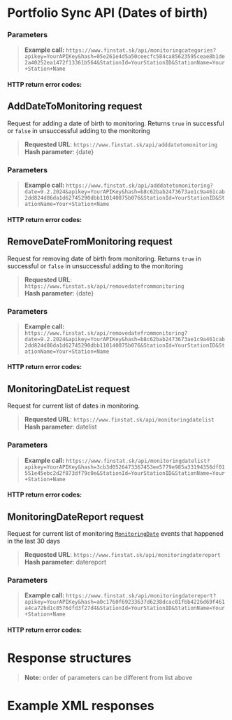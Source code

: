 # Portfolio Sync API (Dates of birth)

[](monitoring-categories.md ':include')

### Parameters
[](../../../common/parameters/parameters-en.md ':include')

> **Example call:** ```https://www.finstat.sk/api/monitoringcategories?apikey=YourAPIKey&hash=05e261e4d5a50ceecfc584ca85623595ceae8b1de2a40252ea1472f13361b564&StationId=YourStationID&StationName=Your+Station+Name```

#### HTTP return error codes:
[](../../../common/http/errorcodes-en.md ':include')

## AddDateToMonitoring request
Request for adding a date of birth to monitoring.
Returns `true` in successful or `false` in unsuccessful adding to the monitoring

> **Requested URL**: ```https://www.finstat.sk/api/adddatetomonitoring```<br />
> **Hash parameter**: {date}

### Parameters
[](../../../common/parameters/monitoring-addremove-date-en.md ':include')

[](../../../common/parameters/parameters-en.md ':include')

> **Example call:** ```https://www.finstat.sk/api/adddatetomonitoring?date=9.2.2024&apikey=YourAPIKey&hash=b8c62bab2473673ae1c9a461cab2dd824d86da1d62745290dbb110140075b076&StationId=YourStationID&StationName=Your+Station+Name```

#### HTTP return error codes:
[](../../../common/http/errorcodes-en.md ':include')

## RemoveDateFromMonitoring request
Request for removing date of birth from monitoring.
Returns `true` in successful or `false` in unsuccessful adding to the monitoring

> **Requested URL**: ```https://www.finstat.sk/api/removedatefrommonitoring```<br />
> **Hash parameter**: {date}

### Parameters
[](../../../common/parameters/monitoring-addremove-date-en.md ':include')

[](../../../common/parameters/parameters-en.md ':include')

> **Example call:** ```https://www.finstat.sk/api/removedatefrommonitoring?date=9.2.2024&apikey=YourAPIKey&hash=b8c62bab2473673ae1c9a461cab2dd824d86da1d62745290dbb110140075b076&StationId=YourStationID&StationName=Your+Station+Name```

#### HTTP return error codes:
[](../../../common/http/errorcodes-sk.md ':include')

## MonitoringDateList request
Request for current list of dates in monitoring.

> **Requested URL**: ```https://www.finstat.sk/api/monitoringdatelist```<br />
> **Hash parameter**: datelist

### Parameters
[](../../../common/parameters/monitoring-category-en.md ':include')

[](../../../common/parameters/parameters-en.md ':include')

> **Example call:** ```https://www.finstat.sk/api/monitoringdatelist?apikey=YourAPIKey&hash=3cb3d0526473367453ee5779e985a33194356df01551e45ebc2d2f873df79c0e&StationId=YourStationID&StationName=Your+Station+Name```

#### HTTP return error codes:
[](../../../common/http/errorcodes-en.md ':include')

## MonitoringDateReport request
Request for current list of monitoring  [`MonitoringDate`](#MonitoringDate) events that happened in the last 30 days

> **Requested URL**: ```https://www.finstat.sk/api/monitoringdatereport```<br />
> **Hash parameter**: datereport

### Parameters
[](../../../common/parameters/monitoring-category-en.md ':include')

[](../../../common/parameters/parameters-en.md ':include')

> **Example call:** ```https://www.finstat.sk/api/monitoringdatereport?apikey=YourAPIKey&hash=a0c1760f69233637d6238dcac01fbb4226d69f461a4ca72bd1c8576dfd3f27d4&StationId=YourStationID&StationName=Your+Station+Name```

#### HTTP return error codes:
[](../../../common/http/errorcodes-en.md ':include')

# Response structures

[](../../../common/responses/monitoring-categories-en.md ':include')

[](../../../common/responses/monitoring-date-en.md ':include')

> **Note:** order of parameters can be different from list above

# Example XML responses

[](../../../common/examples/monitoring-categories.md ':include')

[](../../../common/examples/monitoring-datelist.md ':include')

[](../../../common/examples/monitoring-datereport.md ':include')